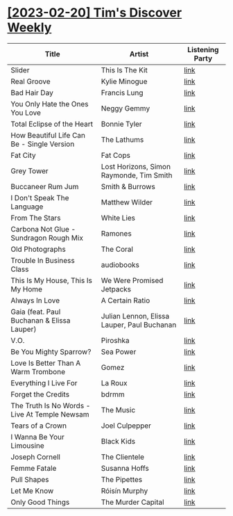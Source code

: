 # [[2023-02-20] Tim's Discover Weekly](https://open.spotify.com/user/zachthehammer/playlist/5tVm2thebrF664Ea8MdPF3)

| Title | Artist | Listening Party |
| --- | --- | --- |
| Slider | This Is The Kit | [link](https://timstwitterlisteningparty.com/pages/replay/feed_501.html) |
| Real Groove | Kylie Minogue | [link](https://timstwitterlisteningparty.com/pages/replay/feed_525.html) |
| Bad Hair Day | Francis Lung | [link](https://timstwitterlisteningparty.com/pages/replay/feed_815.html) |
| You Only Hate the Ones You Love | Neggy Gemmy | [link](https://timstwitterlisteningparty.com/pages/replay/feed_262.html) |
| Total Eclipse of the Heart | Bonnie Tyler | [link](https://timstwitterlisteningparty.com/pages/replay/feed_455.html) |
| How Beautiful Life Can Be - Single Version | The Lathums | [link](https://timstwitterlisteningparty.com/pages/replay/feed_928.html) |
| Fat City | Fat Cops | [link](https://timstwitterlisteningparty.com/pages/replay/feed_216.html) |
| Grey Tower | Lost Horizons, Simon Raymonde, Tim Smith | [link](https://timstwitterlisteningparty.com/pages/replay/feed_678.html) |
| Buccaneer Rum Jum | Smith & Burrows | [link](https://timstwitterlisteningparty.com/pages/replay/feed_666.html) |
| I Don't Speak The Language | Matthew Wilder | [link](https://timstwitterlisteningparty.com/pages/replay/feed_462.html) |
| From The Stars | White Lies | [link](https://timstwitterlisteningparty.com/pages/replay/feed_126.html) |
| Carbona Not Glue - Sundragon Rough Mix | Ramones | [link]() |
| Old Photographs | The Coral | [link](https://timstwitterlisteningparty.com/pages/replay/feed_767.html) |
| Trouble In Business Class | audiobooks | [link](https://timstwitterlisteningparty.com/pages/replay/feed_973.html) |
| This Is My House, This Is My Home | We Were Promised Jetpacks | [link](https://timstwitterlisteningparty.com/pages/replay/feed_895.html) |
| Always In Love | A Certain Ratio | [link](https://timstwitterlisteningparty.com/pages/replay/feed_439.html) |
| Gaia (feat. Paul Buchanan & Elissa Lauper) | Julian Lennon, Elissa Lauper, Paul Buchanan | [link](https://timstwitterlisteningparty.com/pages/replay/feed_1132.html) |
| V.O. | Piroshka | [link](https://timstwitterlisteningparty.com/pages/replay/feed_863.html) |
| Be You Mighty Sparrow? | Sea Power | [link](https://timstwitterlisteningparty.com/pages/replay/feed_190.html) |
| Love Is Better Than A Warm Trombone | Gomez | [link](https://timstwitterlisteningparty.com/pages/replay/feed_64.html) |
| Everything I Live For | La Roux | [link](https://timstwitterlisteningparty.com/pages/replay/feed_464.html) |
| Forget the Credits | bdrmm | [link](https://timstwitterlisteningparty.com/pages/replay/feed_294.html) |
| The Truth Is No Words - Live At Temple Newsam | The Music | [link](https://timstwitterlisteningparty.com/pages/replay/feed_1150.html) |
| Tears of a Crown | Joel Culpepper | [link](https://timstwitterlisteningparty.com/pages/replay/feed_862.html) |
| I Wanna Be Your Limousine | Black Kids | [link](https://timstwitterlisteningparty.com/pages/replay/feed_1083.html) |
| Joseph Cornell | The Clientele | [link](https://timstwitterlisteningparty.com/pages/replay/feed_723.html) |
| Femme Fatale | Susanna Hoffs | [link](https://timstwitterlisteningparty.com/pages/replay/feed_990.html) |
| Pull Shapes | The Pipettes | [link](https://timstwitterlisteningparty.com/pages/replay/feed_855.html) |
| Let Me Know | Róisín Murphy | [link](https://timstwitterlisteningparty.com/pages/replay/feed_98.html) |
| Only Good Things | The Murder Capital | [link](https://timstwitterlisteningparty.com/pages/replay/feed_1205.html) |
